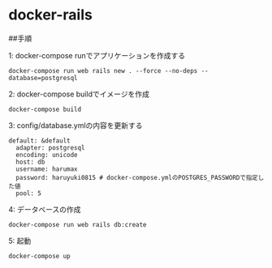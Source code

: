 # docker-rails

##手順

1: docker-compose runでアプリケーションを作成する
```
docker-compose run web rails new . --force --no-deps --database=postgresql
```
2: docker-compose buildでイメージを作成
```
docker-compose build
```
3: config/database.ymlの内容を更新する
```
default: &default
  adapter: postgresql
  encoding: unicode
  host: db
  username: harumax
  password: haruyuki0815 # docker-compose.ymlのPOSTGRES_PASSWORDで指定した値
  pool: 5
```
4: データベースの作成
```
docker-compose run web rails db:create
```
5: 起動
```
docker-compose up
```
